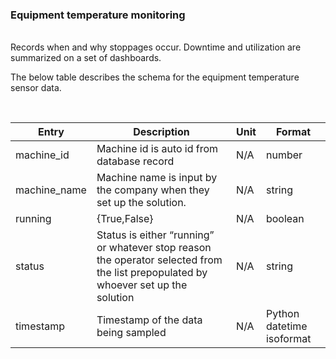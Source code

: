### Equipment temperature monitoring 

<br/>
Records when and why stoppages occur. Downtime and utilization are summarized on a set of dashboards.


The below table describes the schema for the equipment temperature sensor data.

<br/>

|     Entry        |     Description                                  |     Unit        |     Format                       |
|------------------|--------------------------------------------------|-----------------|----------------------------------|
|     machine_id      |     Machine id is auto id from database record                |     N/A         |     number                       |
|     machine_name         |     Machine name is input by the company when they set up the solution.                                |     N/A     |     string                |
|     running     |     {True,False}     |     N/A         |     boolean               |
|     status    |     Status is either “running” or whatever stop reason the operator selected from the list prepopulated by whoever set up the solution               |     N/A     |     string               |                     |
|     timestamp    |     Timestamp of the data being sampled          |     N/A         |     Python datetime isoformat    |